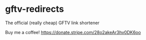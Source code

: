 # gftv-redirects
The official (really cheap) GFTV link shortener

Buy me a coffee!
https://donate.stripe.com/28o2akeAr3hv0DK6oo
